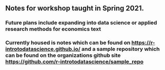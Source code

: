 ## Notes for workshop taught in Spring 2021.

### Future plans include expanding into data science or applied research methods for economics text

### Currently housed is notes which can be found on https://r-introtodatascience.github.io/ and a sample repository which can be found on the organizations github site https://github.com/r-introtodatascience/sample_repo
